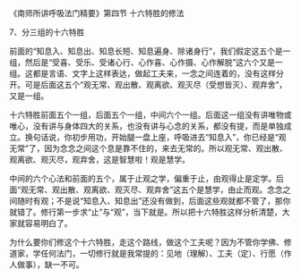 
《南师所讲呼吸法门精要》第四节 十六特胜的修法

7、分三组的十六特胜

前面的“知息入、知息出、知息长短、知息遍身、除诸身行”，我们假定这五个是一组，然后是“受喜、受乐、受诸心行、心作喜、心作摄、心作解脱”这六个又是一组。这都是言语、文字上这样表达，做起工夫来，一念之间连着的，没有这样分开。可是后面这五个“观无常、观出散、观离欲、观灭尽（受想皆灭）、观弃舍”，又是一组。

十六特胜前面五个一组，后面五个一组，中间六个一组。后面这一组没有讲唯物或唯心，没有讲与身体四大的关系，也没有讲与心念的关系，都没有提，而是单独成立。换句话说，你初步用功，开始腿一盘上座，呼吸进去“知息入”，你已经是“观无常”了，因为念念之间这个息是靠不住的，来去无常的。所以观无常、观出散、观离欲、观灭尽，观弃舍，这是智慧啦！观是慧学。

中间的六个心法和前面的五个，属于止观之学，偏重于止，由观得止是定学。后面“观无常、观出散、观离欲、观灭尽、观弃舍”这五个是慧学，由止而观。念念之间随时有观；不是说“知息入、知息出”还没有做到，后面这些观就都不管了，那你就错了。修行第一步求“止”与“观”，当下就是。所以把十六特胜这样分析清楚，大家就容易明白了。

为什么要你们修这个十六特胜，走这个路线，做这个工夫呢？因为不管你学佛、修道家，学任何法门，一切修行就是我常提的：见地（理解）、工夫（定）、行愿（作人做事），缺一不可。